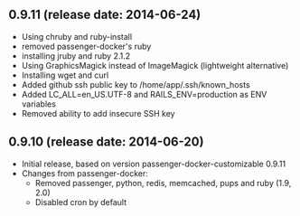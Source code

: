 ## 0.9.11 (release date: 2014-06-24)

 * Using chruby and ruby-install
 * removed passenger-docker's ruby
 * installing jruby and ruby 2.1.2
 * Using GraphicsMagick instead of ImageMagick (lightweight alternative)
 * Installing wget and curl
 * Added github ssh public key to /home/app/.ssh/known_hosts
 * Added LC_ALL=en_US.UTF-8 and RAILS_ENV=production as ENV variables
 * Removed ability to add insecure SSH key

## 0.9.10 (release date: 2014-06-20)

 * Initial release, based on version passenger-docker-customizable 0.9.11
 * Changes from passenger-docker:
   * Removed passenger, python, redis, memcached, pups and ruby (1.9, 2.0)
   * Disabled cron by default

